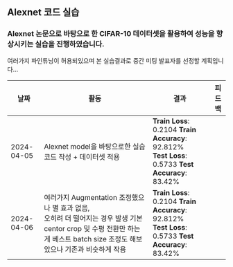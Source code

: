 ## Alexnet 코드 실습

### Alexnet 논문으로 바탕으로 한 CIFAR-10 데이터셋을 활용하여 성능을 향상시키는 실습을 진행하였습니다.

여러가지 파인튜닝이 허용되있으며 본 실습결과로 중간 미팅 발표자를 선정할 계획입니다... 


| 날짜        | 활동                                | 결과                                           | 피드백                                           |
|-------------|-------------------------------------|-------------------------------------------------|-------------------------------------------------|
| 2024-04-05  | Alexnet model을 바탕으로한 실습 코드 작성 + 데이터셋 적용 |**Train Loss**: 0.2104 **Train Accuracy**: 92.812% <br>   **Test Loss**: 0.5733 **Test Accuracy**: 83.42% |
| 2024-04-06  | 여러가지 Augmentation 조정했으나 별 효과 없음, <br> 오히려 더 떨어지는 경우 발생 기본 centor crop 및 수평 전환만 하는게 베스트 batch                                                                   size 조정도 해보았으나 기존과 비슷하게 작용 |**Train Loss**: 0.2104 **Train Accuracy**: 92.812% <br> **Test Loss**: 0.5733 **Test Accuracy**: 83.42% |

